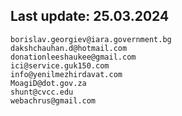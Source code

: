 ## Last update: 25.03.2024

```
borislav.georgiev@iara.government.bg
dakshchauhan.d@hotmail.com
donationleeshaukee@gmail.com
ici@service.guk150.com
info@yenilmezhirdavat.com
MoagiD@dot.gov.za
shunt@cvcc.edu
webachrus@gmail.com
```